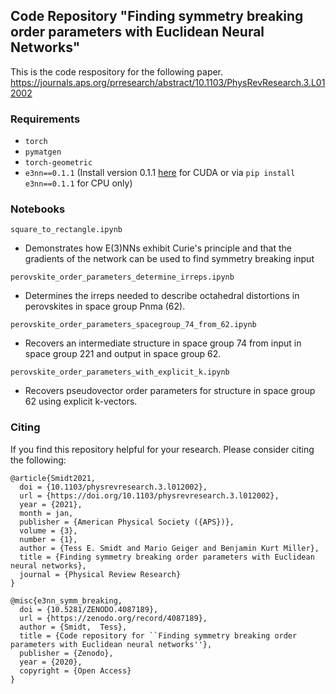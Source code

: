 ## Code Repository "Finding symmetry breaking order parameters with Euclidean Neural Networks"
This is the code respository for the following paper.
https://journals.aps.org/prresearch/abstract/10.1103/PhysRevResearch.3.L012002

### Requirements
* `torch`
* `pymatgen`
* `torch-geometric`
* `e3nn==0.1.1` (Install version 0.1.1 [here](https://github.com/e3nn/e3nn/releases/tag/0.1.1) for CUDA or via `pip install e3nn==0.1.1` for CPU only)


### Notebooks
`square_to_rectangle.ipynb`
  * Demonstrates how E(3)NNs exhibit Curie's principle and that the gradients of the network can be used to find symmetry breaking input
    
`perovskite_order_parameters_determine_irreps.ipynb`
  * Determines the irreps needed to describe octahedral distortions in perovskites in space group Pnma (62).

`perovskite_order_parameters_spacegroup_74_from_62.ipynb`
  * Recovers an intermediate structure in space group 74 from input in space group 221 and output in space group 62.

`perovskite_order_parameters_with_explicit_k.ipynb`
  * Recovers pseudovector order parameters for structure in space group 62 using explicit k-vectors.

### Citing
If you find this repository helpful for your research. Please consider citing the following:
```
@article{Smidt2021,
  doi = {10.1103/physrevresearch.3.l012002},
  url = {https://doi.org/10.1103/physrevresearch.3.l012002},
  year = {2021},
  month = jan,
  publisher = {American Physical Society ({APS})},
  volume = {3},
  number = {1},
  author = {Tess E. Smidt and Mario Geiger and Benjamin Kurt Miller},
  title = {Finding symmetry breaking order parameters with Euclidean neural networks},
  journal = {Physical Review Research}
}

@misc{e3nn_symm_breaking,
  doi = {10.5281/ZENODO.4087189},
  url = {https://zenodo.org/record/4087189},
  author = {Smidt,  Tess},
  title = {Code repository for ``Finding symmetry breaking order parameters with Euclidean neural networks''},
  publisher = {Zenodo},
  year = {2020},
  copyright = {Open Access}
}
```
